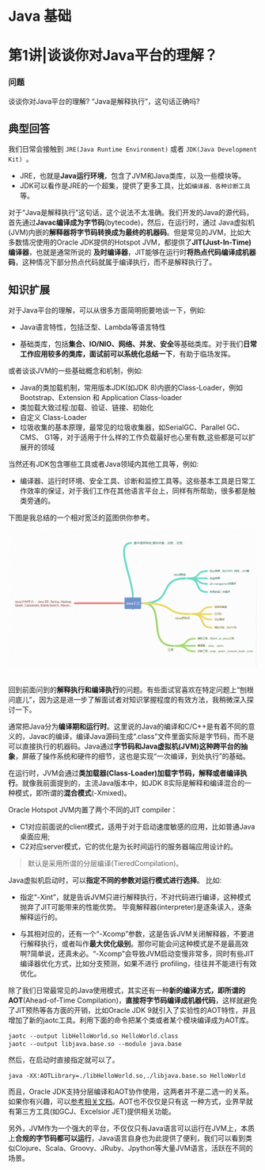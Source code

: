 # Java 基础
# 第1讲|谈谈你对Java平台的理解？

### 问题

谈谈你对Java平台的理解? “Java是解释执行”，这句话正确吗?

## 典型回答

我们日常会接触到 `JRE(Java Runtime Environment)` 或者 `JDK(Java Development Kit) `。 

- JRE，也就是**Java运行环境**，包含了JVM和Java类库，以及一些模块等。 
- JDK可以看作是JRE的一个超集，提供了更多工具，比如`编译器、各种诊断工具`等。

对于“Java是解释执行”这句话，这个说法不太准确。我们开发的Java的源代码，首先通过**Javac编译成为字节码**(bytecode)，然后，在运行时，通过 Java虚拟机(JVM)内嵌的**解释器将字节码转换成为最终的机器码**。但是常见的JVM，比如大多数情况使用的Oracle JDK提供的Hotspot JVM，都提供了**JIT(Just-In-Time)编译器**，也就是通常所说的 **及时编译器**，JIT能够在运行时**将热点代码编译成机器码**，这种情况下部分热点代码就属于编译执行，而不是解释执行了。

## 知识扩展

对于Java平台的理解，可以从很多方面简明扼要地谈一下，例如:

- Java语言特性，包括泛型、Lambda等语言特性

- 基础类库，包括**集合、IO/NIO、网络、并发、安全**等基础类库。对于我们**日常工作应用较多的类库，面试前可以系统化总结一下**，有助于临场发挥。

或者谈谈JVM的一些基础概念和机制，例如:

- Java的类加载机制，常用版本JDK(如JDK 8)内嵌的Class-Loader，例如Bootstrap、Extension 和 Application Class-loader
- 类加载大致过程:加载、验证、链接、初始化
- 自定义 Class-Loader
- 垃圾收集的基本原理，最常见的垃圾收集器，如SerialGC、Parallel GC、 CMS、 G1等，对于适用于什么样的工作负载最好也心里有数,这些都是可以扩展开的领域

当然还有JDK包含哪些工具或者Java领域内其他工具等，例如:

- 编译器、运行时环境、安全工具、诊断和监控工具等。这些基本工具是日常工作效率的保证，对于我们工作在其他语言平台上，同样有所帮助，很多都是触类旁通的。

下图是我总结的一个相对宽泛的蓝图供你参考。

<div align="center"> <img src="pics/1-1.png" width="500" style="zoom:100%"/> </div><br>
    
回到前面问到的**解释执行和编译执行**的问题。有些面试官喜欢在特定问题上“刨根问底儿”，因为这是进一步了解面试者对知识掌握程度的有效方法，我稍微深入探讨一下。

通常把Java分为**编译期和运行时**。这里说的Java的编译和C/C++是有着不同的意义的，Javac的编译，编译Java源码生成“.class”文件里面实际是字节码，而不是可以直接执行的机器码。Java通过**字节码和Java虚拟机(JVM)这种跨平台的抽象**，屏蔽了操作系统和硬件的细节，这也是实现“一次编译，到处执行”的基础。

在运行时，JVM会通过**类加载器(Class-Loader)加载字节码，解释或者编译执行**。就像我前面提到的，主流Java版本中，如JDK 8实际是解释和编译混合的一种模式，即所谓的**混合模式**(-Xmixed)。

Oracle Hotspot JVM内置了两个不同的JIT compiler：

- C1对应前面说的client模式，适用于对于启动速度敏感的应用，比如普通Java桌面应用;
- C2对应server模式，它的优化是为长时间运行的服务器端应用设计的。 

> 默认是采用所谓的分层编译(TieredCompilation)。

Java虚拟机启动时，可以**指定不同的参数对运行模式进行选择**。 比如:

- 指定“-Xint”，就是告诉JVM只进行解释执行，不对代码进行编译，这种模式抛弃了JIT可能带来的性能优势。 毕竟解释器(interpreter)是逐条读入，逐条解释运行的。

- 与其相对应的，还有一个“-Xcomp”参数，这是告诉JVM关闭解释器，不要进行解释执行，或者叫作**最大优化级别**。那你可能会问这种模式是不是最高效啊?简单说，还真未必。“-Xcomp”会导致JVM启动变慢非常多，同时有些JIT编译器优化方式，比如分支预测，如果不进行 profiling，往往并不能进行有效优化。

除了我们日常最常见的Java使用模式，其实还有一种**新的编译方式，即所谓的AOT**(Ahead-of-Time Compilation)，**直接将字节码编译成机器代码**，这样就避免了JIT预热等各方面的开销，比如Oracle JDK 9就引入了实验性的AOT特性，并且增加了新的jaotc工具。利用下面的命令把某个类或者某个模块编译成为AOT库。

	jaotc --output libHelloWorld.so HelloWorld.class 
	jaotc --output libjava.base.so --module java.base

然后，在启动时直接指定就可以了。

	java -XX:AOTLibrary=./libHelloWorld.so,./libjava.base.so HelloWorld
	
而且，Oracle JDK支持分层编译和AOT协作使用，这两者并不是二选一的关系。如果你有兴趣，可以[参考相关文档](http://openjdk.java.net/jeps/295)。AOT也不仅仅是只有这 一种方式，业界早就有第三方工具(如GCJ、Excelsior JET)提供相关功能。

另外，JVM作为一个强大的平台，不仅仅只有Java语言可以运行在JVM上，本质上**合规的字节码都可以运行**，Java语言自身也为此提供了便利，我们可以看到类似Clojure、Scala、Groovy、JRuby、Jpython等大量JVM语言，活跃在不同的场景。

